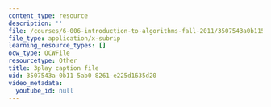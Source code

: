 ```yaml
---
content_type: resource
description: ''
file: /courses/6-006-introduction-to-algorithms-fall-2011/3507543a0b115ab08261e225d1635d20_Nz1KZXbghj8.vtt
file_type: application/x-subrip
learning_resource_types: []
ocw_type: OCWFile
resourcetype: Other
title: 3play caption file
uid: 3507543a-0b11-5ab0-8261-e225d1635d20
video_metadata:
  youtube_id: null
---
```

